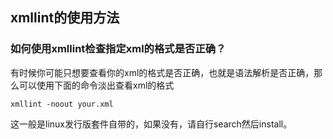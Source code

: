 
## xmllint的使用方法

### 如何使用xmllint检查指定xml的格式是否正确？

有时候你可能只想要查看你的xml的格式是否正确，也就是语法解析是否正确，那么可以使用下面的命令淡出查看xml的格式

    xmllint -noout your.xml

这一般是linux发行版套件自带的，如果没有，请自行search然后install。

